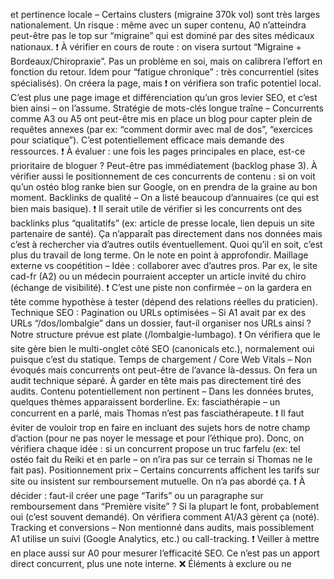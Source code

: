 et pertinence locale – Certains clusters (migraine 370k vol) sont très larges nationalement. Un risque : même avec un super contenu, A0 n’atteindra peut-être pas le top sur “migraine” qui est dominé par des sites médicaux nationaux. ❗ À vérifier en cours de route : on visera surtout “Migraine + Bordeaux/Chiropraxie”. Pas un problème en soi, mais on calibrera l’effort en fonction du retour. Idem pour “fatigue chronique” : très concurrentiel (sites spécialisés). On créera la page, mais ❗ on vérifiera son trafic potentiel local. C’est plus une page image et différenciation qu’un gros levier SEO, et c’est bien ainsi – on l’assume. Stratégie de mots-clés longue traîne – Concurrents comme A3 ou A5 ont peut-être mis en place un blog pour capter plein de requêtes annexes (par ex: “comment dormir avec mal de dos”, “exercices pour sciatique”). C’est potentiellement efficace mais demande des ressources. ❗ À évaluer : une fois les pages principales en place, est-ce prioritaire de bloguer ? Peut-être pas immédiatement (backlog phase 3). À vérifier aussi le positionnement de ces concurrents de contenu : si on voit qu’un ostéo blog ranke bien sur Google, on en prendra de la graine au bon moment. Backlinks de qualité – On a listé beaucoup d’annuaires (ce qui est bien mais basique). ❗ Il serait utile de vérifier si les concurrents ont des backlinks plus “qualitatifs” (ex: article de presse locale, lien depuis un site partenaire de santé). Ça n’apparaît pas directement dans nos données mais c’est à rechercher via d’autres outils éventuellement. Quoi qu’il en soit, c’est plus du travail de long terme. On le note en point à approfondir. Maillage externe vs coopétition – Idée : collaborer avec d’autres pros. Par ex, le site cad-fr (A2) ou un médecin pourraient accepter un article invité du chiro (échange de visibilité). ❗ C’est une piste non confirmée – on la gardera en tête comme hypothèse à tester (dépend des relations réelles du praticien). Technique SEO : Pagination ou URLs optimisées – Si A1 avait par ex des URLs “/dos/lombalgie” dans un dossier, faut-il organiser nos URLs ainsi ? Notre structure prévue est plate (/lombalgie-lumbago). ❗ On vérifiera que le site gère bien le multi-onglet côté SEO (canonicals etc.), normalement oui puisque c’est du statique. Temps de chargement / Core Web Vitals – Non évoqués mais concurrents ont peut-être de l’avance là-dessus. On fera un audit technique séparé. À garder en tête mais pas directement tiré des audits. Contenu potentiellement non pertinent – Dans les données brutes, quelques thèmes apparaissent borderline. Ex: fasciathérapie – un concurrent en a parlé, mais Thomas n’est pas fasciathérapeute. ❗ Il faut éviter de vouloir trop en faire en incluant des sujets hors de notre champ d’action (pour ne pas noyer le message et pour l’éthique pro). Donc, on vérifiera chaque idée : si un concurrent propose un truc farfelu (ex: tel ostéo fait du Reiki et en parle – on n’ira pas sur ce terrain si Thomas ne le fait pas). Positionnement prix – Certains concurrents affichent les tarifs sur site ou insistent sur remboursement mutuelle. On n’a pas abordé ça. ❗ À décider : faut-il créer une page “Tarifs” ou un paragraphe sur remboursement dans “Première visite” ? Si la plupart le font, probablement oui (c’est souvent demandé). On vérifiera comment A1/A3 gèrent ça (noté). Tracking et conversions – Non mentionné dans audits, mais possiblement A1 utilise un suivi (Google Analytics, etc.) ou call-tracking. ❗ Veiller à mettre en place aussi sur A0 pour mesurer l’efficacité SEO. Ce n’est pas un apport direct concurrent, plus une note interne. ❌ Éléments à exclure ou ne
